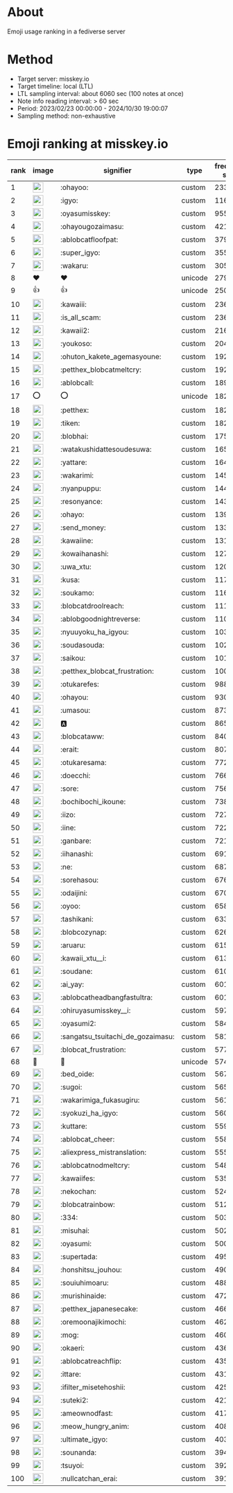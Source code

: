 # About
Emoji usage ranking in a fediverse server

# Method
- Target server: misskey.io
- Target timeline: local (LTL)
- LTL sampling interval: about 6060 sec (100 notes at once)
- Note info reading interval: > 60 sec
- Period: 2023/02/23 00:00:00 - 2024/10/30 19:00:07 
- Sampling method: non-exhaustive

# Emoji ranking at misskey.io

|rank|image|signifier|type|frequency score|
|----|----|----|----|----|
|1|<img height="24" src="https://misskey.io/emoji/ohayoo.webp">|:ohayoo:|custom|233354|
|2|<img height="24" src="https://misskey.io/emoji/igyo.webp">|:igyo:|custom|116033|
|3|<img height="24" src="https://misskey.io/emoji/oyasumisskey.webp">|:oyasumisskey:|custom|95553|
|4|<img height="24" src="https://misskey.io/emoji/ohayougozaimasu.webp">|:ohayougozaimasu:|custom|42154|
|5|<img height="24" src="https://misskey.io/emoji/ablobcatfloofpat.webp">|:ablobcatfloofpat:|custom|37974|
|6|<img height="24" src="https://misskey.io/emoji/super_igyo.webp">|:super_igyo:|custom|35511|
|7|<img height="24" src="https://misskey.io/emoji/wakaru.webp">|:wakaru:|custom|30568|
|8|❤|❤|unicode|27981|
|9|👍|👍|unicode|25048|
|10|<img height="24" src="https://misskey.io/emoji/kawaiii.webp">|:kawaiii:|custom|23689|
|11|<img height="24" src="https://misskey.io/emoji/is_all_scam.webp">|:is_all_scam:|custom|23647|
|12|<img height="24" src="https://misskey.io/emoji/kawaii2.webp">|:kawaii2:|custom|21664|
|13|<img height="24" src="https://misskey.io/emoji/youkoso.webp">|:youkoso:|custom|20408|
|14|<img height="24" src="https://misskey.io/emoji/ohuton_kakete_agemasyoune.webp">|:ohuton_kakete_agemasyoune:|custom|19288|
|15|<img height="24" src="https://misskey.io/emoji/petthex_blobcatmeltcry.webp">|:petthex_blobcatmeltcry:|custom|19207|
|16|<img height="24" src="https://misskey.io/emoji/ablobcall.webp">|:ablobcall:|custom|18973|
|17|⭕|⭕|unicode|18254|
|18|<img height="24" src="https://misskey.io/emoji/petthex.webp">|:petthex:|custom|18211|
|19|<img height="24" src="https://misskey.io/emoji/tiken.webp">|:tiken:|custom|18204|
|20|<img height="24" src="https://misskey.io/emoji/blobhai.webp">|:blobhai:|custom|17538|
|21|<img height="24" src="https://misskey.io/emoji/watakushidattesoudesuwa.webp">|:watakushidattesoudesuwa:|custom|16525|
|22|<img height="24" src="https://misskey.io/emoji/yattare.webp">|:yattare:|custom|16485|
|23|<img height="24" src="https://misskey.io/emoji/wakarimi.webp">|:wakarimi:|custom|14579|
|24|<img height="24" src="https://misskey.io/emoji/nyanpuppu.webp">|:nyanpuppu:|custom|14431|
|25|<img height="24" src="https://misskey.io/emoji/resonyance.webp">|:resonyance:|custom|14369|
|26|<img height="24" src="https://misskey.io/emoji/ohayo.webp">|:ohayo:|custom|13971|
|27|<img height="24" src="https://misskey.io/emoji/send_money.webp">|:send_money:|custom|13381|
|28|<img height="24" src="https://misskey.io/emoji/kawaiine.webp">|:kawaiine:|custom|13164|
|29|<img height="24" src="https://misskey.io/emoji/kowaihanashi.webp">|:kowaihanashi:|custom|12758|
|30|<img height="24" src="https://misskey.io/emoji/uwa_xtu.webp">|:uwa_xtu:|custom|12066|
|31|<img height="24" src="https://misskey.io/emoji/kusa.webp">|:kusa:|custom|11760|
|32|<img height="24" src="https://misskey.io/emoji/soukamo.webp">|:soukamo:|custom|11647|
|33|<img height="24" src="https://misskey.io/emoji/blobcatdroolreach.webp">|:blobcatdroolreach:|custom|11157|
|34|<img height="24" src="https://misskey.io/emoji/ablobgoodnightreverse.webp">|:ablobgoodnightreverse:|custom|11085|
|35|<img height="24" src="https://misskey.io/emoji/nyuuyoku_ha_igyou.webp">|:nyuuyoku_ha_igyou:|custom|10368|
|36|<img height="24" src="https://misskey.io/emoji/soudasouda.webp">|:soudasouda:|custom|10238|
|37|<img height="24" src="https://misskey.io/emoji/saikou.webp">|:saikou:|custom|10123|
|38|<img height="24" src="https://misskey.io/emoji/petthex_blobcat_frustration.webp">|:petthex_blobcat_frustration:|custom|10087|
|39|<img height="24" src="https://misskey.io/emoji/otukarefes.webp">|:otukarefes:|custom|9888|
|40|<img height="24" src="https://misskey.io/emoji/ohayou.webp">|:ohayou:|custom|9301|
|41|<img height="24" src="https://misskey.io/emoji/umasou.webp">|:umasou:|custom|8731|
|42|<img height="24" src="https://misskey.io/emoji/a.webp">|:a:|custom|8651|
|43|<img height="24" src="https://misskey.io/emoji/blobcataww.webp">|:blobcataww:|custom|8409|
|44|<img height="24" src="https://misskey.io/emoji/erait.webp">|:erait:|custom|8074|
|45|<img height="24" src="https://misskey.io/emoji/otukaresama.webp">|:otukaresama:|custom|7729|
|46|<img height="24" src="https://misskey.io/emoji/doecchi.webp">|:doecchi:|custom|7660|
|47|<img height="24" src="https://misskey.io/emoji/sore.webp">|:sore:|custom|7562|
|48|<img height="24" src="https://misskey.io/emoji/bochibochi_ikoune.webp">|:bochibochi_ikoune:|custom|7387|
|49|<img height="24" src="https://misskey.io/emoji/iizo.webp">|:iizo:|custom|7270|
|50|<img height="24" src="https://misskey.io/emoji/iine.webp">|:iine:|custom|7221|
|51|<img height="24" src="https://misskey.io/emoji/ganbare.webp">|:ganbare:|custom|7219|
|52|<img height="24" src="https://misskey.io/emoji/iihanashi.webp">|:iihanashi:|custom|6911|
|53|<img height="24" src="https://misskey.io/emoji/ne.webp">|:ne:|custom|6870|
|54|<img height="24" src="https://misskey.io/emoji/sorehasou.webp">|:sorehasou:|custom|6769|
|55|<img height="24" src="https://misskey.io/emoji/odaijini.webp">|:odaijini:|custom|6708|
|56|<img height="24" src="https://misskey.io/emoji/oyoo.webp">|:oyoo:|custom|6583|
|57|<img height="24" src="https://misskey.io/emoji/tashikani.webp">|:tashikani:|custom|6334|
|58|<img height="24" src="https://misskey.io/emoji/blobcozynap.webp">|:blobcozynap:|custom|6261|
|59|<img height="24" src="https://misskey.io/emoji/aruaru.webp">|:aruaru:|custom|6159|
|60|<img height="24" src="https://misskey.io/emoji/kawaii_xtu__i.webp">|:kawaii_xtu__i:|custom|6136|
|61|<img height="24" src="https://misskey.io/emoji/soudane.webp">|:soudane:|custom|6101|
|62|<img height="24" src="https://misskey.io/emoji/ai_yay.webp">|:ai_yay:|custom|6018|
|63|<img height="24" src="https://misskey.io/emoji/ablobcatheadbangfastultra.webp">|:ablobcatheadbangfastultra:|custom|6016|
|64|<img height="24" src="https://misskey.io/emoji/ohiruyasumisskey__i.webp">|:ohiruyasumisskey__i:|custom|5976|
|65|<img height="24" src="https://misskey.io/emoji/oyasumi2.webp">|:oyasumi2:|custom|5845|
|66|<img height="24" src="https://misskey.io/emoji/sangatsu_tsuitachi_de_gozaimasu.webp">|:sangatsu_tsuitachi_de_gozaimasu:|custom|5818|
|67|<img height="24" src="https://misskey.io/emoji/blobcat_frustration.webp">|:blobcat_frustration:|custom|5774|
|68|🎉|🎉|unicode|5741|
|69|<img height="24" src="https://misskey.io/emoji/bed_oide.webp">|:bed_oide:|custom|5674|
|70|<img height="24" src="https://misskey.io/emoji/sugoi.webp">|:sugoi:|custom|5651|
|71|<img height="24" src="https://misskey.io/emoji/wakarimiga_fukasugiru.webp">|:wakarimiga_fukasugiru:|custom|5615|
|72|<img height="24" src="https://misskey.io/emoji/syokuzi_ha_igyo.webp">|:syokuzi_ha_igyo:|custom|5607|
|73|<img height="24" src="https://misskey.io/emoji/kuttare.webp">|:kuttare:|custom|5594|
|74|<img height="24" src="https://misskey.io/emoji/ablobcat_cheer.webp">|:ablobcat_cheer:|custom|5589|
|75|<img height="24" src="https://misskey.io/emoji/aliexpress_mistranslation.webp">|:aliexpress_mistranslation:|custom|5552|
|76|<img height="24" src="https://misskey.io/emoji/ablobcatnodmeltcry.webp">|:ablobcatnodmeltcry:|custom|5481|
|77|<img height="24" src="https://misskey.io/emoji/kawaiifes.webp">|:kawaiifes:|custom|5358|
|78|<img height="24" src="https://misskey.io/emoji/nekochan.webp">|:nekochan:|custom|5246|
|79|<img height="24" src="https://misskey.io/emoji/blobcatrainbow.webp">|:blobcatrainbow:|custom|5126|
|80|<img height="24" src="https://misskey.io/emoji/334.webp">|:334:|custom|5030|
|81|<img height="24" src="https://misskey.io/emoji/misuhai.webp">|:misuhai:|custom|5025|
|82|<img height="24" src="https://misskey.io/emoji/oyasumi.webp">|:oyasumi:|custom|5000|
|83|<img height="24" src="https://misskey.io/emoji/supertada.webp">|:supertada:|custom|4952|
|84|<img height="24" src="https://misskey.io/emoji/honshitsu_jouhou.webp">|:honshitsu_jouhou:|custom|4908|
|85|<img height="24" src="https://misskey.io/emoji/souiuhimoaru.webp">|:souiuhimoaru:|custom|4888|
|86|<img height="24" src="https://misskey.io/emoji/murishinaide.webp">|:murishinaide:|custom|4722|
|87|<img height="24" src="https://misskey.io/emoji/petthex_japanesecake.webp">|:petthex_japanesecake:|custom|4661|
|88|<img height="24" src="https://misskey.io/emoji/oremoonajikimochi.webp">|:oremoonajikimochi:|custom|4620|
|89|<img height="24" src="https://misskey.io/emoji/mog.webp">|:mog:|custom|4605|
|90|<img height="24" src="https://misskey.io/emoji/okaeri.webp">|:okaeri:|custom|4360|
|91|<img height="24" src="https://misskey.io/emoji/ablobcatreachflip.webp">|:ablobcatreachflip:|custom|4351|
|92|<img height="24" src="https://misskey.io/emoji/ittare.webp">|:ittare:|custom|4311|
|93|<img height="24" src="https://misskey.io/emoji/ifilter_misetehoshii.webp">|:ifilter_misetehoshii:|custom|4254|
|94|<img height="24" src="https://misskey.io/emoji/suteki2.webp">|:suteki2:|custom|4219|
|95|<img height="24" src="https://misskey.io/emoji/ameownodfast.webp">|:ameownodfast:|custom|4179|
|96|<img height="24" src="https://misskey.io/emoji/meow_hungry_anim.webp">|:meow_hungry_anim:|custom|4085|
|97|<img height="24" src="https://misskey.io/emoji/ultimate_igyo.webp">|:ultimate_igyo:|custom|4034|
|98|<img height="24" src="https://misskey.io/emoji/sounanda.webp">|:sounanda:|custom|3942|
|99|<img height="24" src="https://misskey.io/emoji/tsuyoi.webp">|:tsuyoi:|custom|3922|
|100|<img height="24" src="https://misskey.io/emoji/nullcatchan_erai.webp">|:nullcatchan_erai:|custom|3913|
